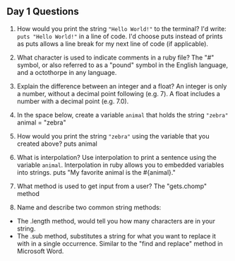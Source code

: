 ## Day 1 Questions

1. How would you print the string `"Hello World!"` to the terminal?
I'd write: `puts "Hello World!"` in a line of code. I'd choose puts instead of prints as puts allows a line break for my next line of code (if applicable).

1. What character is used to indicate comments in a ruby file?
The "#" symbol, or also referred to as a "pound" symbol in the English language, and a octothorpe in any language.

1. Explain the difference between an integer and a float?
An integer is only a number, without a decimal point following (e.g. 7). A float includes a number with a decimal point (e.g. 7.0).

1. In the space below, create a variable `animal` that holds the string `"zebra"`
animal = "zebra"

1. How would you print the string `"zebra"` using the variable that you created above?
puts animal

1. What is interpolation? Use interpolation to print a sentence using the variable `animal`.
Interpolation in ruby allows you to embedded variables into strings.
puts "My favorite animal is the #{animal}."

1. What method is used to get input from a user?
The "gets.chomp" method

1. Name and describe two common string methods:
+ The .length method, would tell you how many characters are in your string.
+ The .sub method, substitutes a string for what you want to replace it with in a single occurrence. Similar to the "find and replace" method in Microsoft Word.
